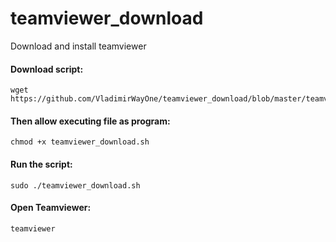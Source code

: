 # teamviewer_download
Download and install teamviewer

#### Download script:

```shell
wget https://github.com/VladimirWayOne/teamviewer_download/blob/master/teamviewer_download.sh
```
#### Then allow executing file as program:
```shell
chmod +x teamviewer_download.sh
```
#### Run the script:
```shell
sudo ./teamviewer_download.sh
```

#### Open Teamviewer:
```shell
teamviewer
```
